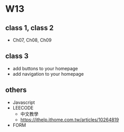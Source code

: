 # W13

## class 1, class 2

- Ch07, Ch08, Ch09

## class 3

- add buttons to your homepage
- add navigation to your homepage

## others

- Javascript
- LEECODE
  - 中文教學
  - <https://ithelp.ithome.com.tw/articles/10264819>
- FORM
